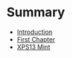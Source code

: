 # Summary

* [Introduction](README.md)
* [First Chapter](chapter1.md)
* [XPS13 Mint](xps13-mint.md)

